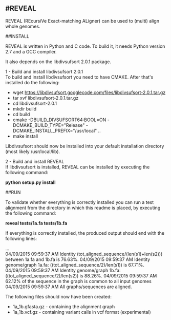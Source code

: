 
#REVEAL
-----------------

REVEAL (REcursiVe Exact-matching ALigner) can be used to (multi) align whole genomes.

##INSTALL

REVEAL is written in Python and C code. To build it, it needs Python version 2.7 and a GCC compiler.

It also depends on the libdivsufsort 2.0.1 package.


1 - Build and install libdivsufsort 2.0.1  
To build and install libdivsufsort you need to have CMAKE. After that's installed do the following:  

- wget https://libdivsufsort.googlecode.com/files/libdivsufsort-2.0.1.tar.gz
- tar xvf libdivsufsort-2.0.1.tar.gz
- cd libdivsufsort-2.0.1
- mkdir build
- cd build
- cmake -DBUILD\_DIVSUFSORT64:BOOL=ON -DCMAKE\_BUILD\_TYPE="Release" -DCMAKE\_INSTALL\_PREFIX="/usr/local" ..
- make install

Libdivsufsort should now be installed into your default installation directory (most likely /usr/local/lib).  

2 - Build and install REVEAL  
If libdivsufsort is installed, REVEAL can be installed by executing the following command:

**python setup.py install**

##RUN

To validate whether everything is correctly installed you can run a test alignment from the directory in which this readme is placed, by executing the following command:  

**reveal tests/1a.fa tests/1b.fa**  
  
If everything is correctly installed, the produced output should end with the following lines:  
  
...  
04/09/2015 09:59:37 AM Identity (tot_aligned_sequence/(len(s1)+len(s2))) between 1a.fa and 1b.fa is 76.63%.
04/09/2015 09:59:37 AM Identity genome/graph 1a.fa: ((tot_aligned_sequence/2)/len(s1)) is 67.71%.
04/09/2015 09:59:37 AM Identity genome/graph 1b.fa: ((tot_aligned_sequence/2)/len(s2)) is 88.26%.
04/09/2015 09:59:37 AM 62.12% of the sequence in the graph is common to all input genomes
04/09/2015 09:59:37 AM All graphs/sequences are aligned.

The following files should now have been created:
- 1a\_1b.gfasta.gz - containing the alignment graph
- 1a\_1b.vcf.gz - containing variant calls in vcf format (experimental)

